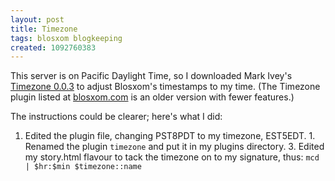 ```yaml
---
layout: post
title: Timezone
tags: blosxom blogkeeping
created: 1092760383
---
```

 This server is on Pacific Daylight Time, so I downloaded Mark Ivey's [Timezone 0.0.3](http://zovirl.com/2004/software/blosxom/plugins/timezone/) to adjust Blosxom's timestamps to my time.  (The Timezone plugin listed at [blosxom.com](http://www.blosxom.com/plugins/date/timezone.htm) is an older version with fewer features.)

The instructions could be clearer; here's what I did:

1. Edited the plugin file, changing PST8PDT to my timezone, EST5EDT. 1. Renamed the plugin `timezone` and put it in my plugins directory. 3. Edited my story.html flavour to tack the timezone on to my signature, thus:  `mcd | $hr:$min $timezone::name`
